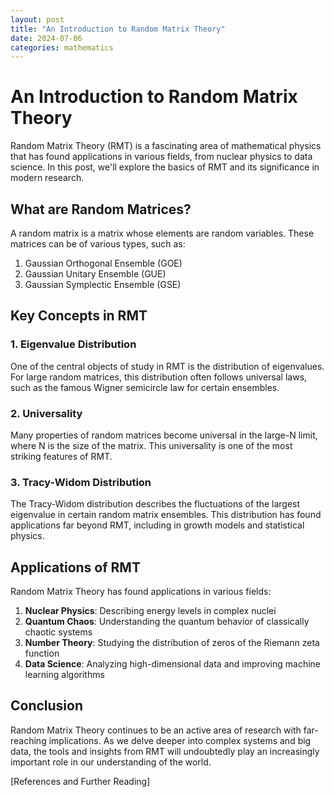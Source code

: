 ```yaml
---
layout: post
title: "An Introduction to Random Matrix Theory"
date: 2024-07-06
categories: mathematics
---
```


# An Introduction to Random Matrix Theory

Random Matrix Theory (RMT) is a fascinating area of mathematical physics that has found applications in various fields, from nuclear physics to data science. In this post, we'll explore the basics of RMT and its significance in modern research.

## What are Random Matrices?

A random matrix is a matrix whose elements are random variables. These matrices can be of various types, such as:

1. Gaussian Orthogonal Ensemble (GOE)
2. Gaussian Unitary Ensemble (GUE)
3. Gaussian Symplectic Ensemble (GSE)

## Key Concepts in RMT

### 1. Eigenvalue Distribution

One of the central objects of study in RMT is the distribution of eigenvalues. For large random matrices, this distribution often follows universal laws, such as the famous Wigner semicircle law for certain ensembles.

### 2. Universality

Many properties of random matrices become universal in the large-N limit, where N is the size of the matrix. This universality is one of the most striking features of RMT.

### 3. Tracy-Widom Distribution

The Tracy-Widom distribution describes the fluctuations of the largest eigenvalue in certain random matrix ensembles. This distribution has found applications far beyond RMT, including in growth models and statistical physics.

## Applications of RMT

Random Matrix Theory has found applications in various fields:

1. **Nuclear Physics**: Describing energy levels in complex nuclei
2. **Quantum Chaos**: Understanding the quantum behavior of classically chaotic systems
3. **Number Theory**: Studying the distribution of zeros of the Riemann zeta function
4. **Data Science**: Analyzing high-dimensional data and improving machine learning algorithms

## Conclusion

Random Matrix Theory continues to be an active area of research with far-reaching implications. As we delve deeper into complex systems and big data, the tools and insights from RMT will undoubtedly play an increasingly important role in our understanding of the world.

[References and Further Reading]